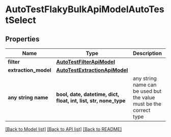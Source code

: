 # AutoTestFlakyBulkApiModelAutoTestSelect


## Properties
Name | Type | Description | Notes
------------ | ------------- | ------------- | -------------
**filter** | [**AutoTestFilterApiModel**](AutoTestFilterApiModel.md) |  | [optional] 
**extraction_model** | [**AutoTestExtractionApiModel**](AutoTestExtractionApiModel.md) |  | [optional] 
**any string name** | **bool, date, datetime, dict, float, int, list, str, none_type** | any string name can be used but the value must be the correct type | [optional]

[[Back to Model list]](../README.md#documentation-for-models) [[Back to API list]](../README.md#documentation-for-api-endpoints) [[Back to README]](../README.md)


